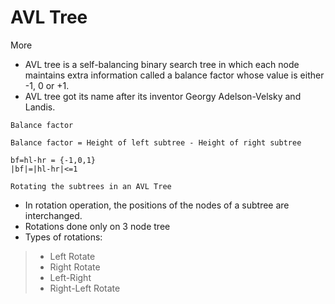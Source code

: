 # AVL Tree
<a src='https://www.programiz.com/dsa/avl-tree'>More</a>

- AVL tree is a self-balancing binary search tree in which each node maintains extra information called a balance factor whose value is either -1, 0 or +1.
- AVL tree got its name after its inventor Georgy Adelson-Velsky and Landis.

`Balance factor`
```
Balance factor = Height of left subtree - Height of right subtree

bf=hl-hr = {-1,0,1}
|bf|=|hl-hr|<=1
```

`Rotating the subtrees in an AVL Tree`
- In rotation operation, the positions of the nodes of a subtree are interchanged.
- Rotations done only on 3 node tree
- Types of rotations:
> - Left Rotate
> - Right Rotate
> - Left-Right
> - Right-Left Rotate
